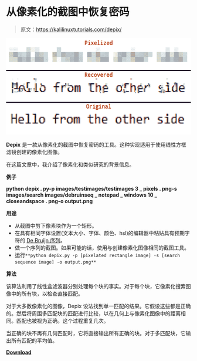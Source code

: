 # 从像素化的截图中恢复密码

> 原文：<https://kalilinuxtutorials.com/depix/>

[![Depix : Recovers Passwords From Pixelized Screenshots](img/5e9c6220132ae9c551589f2b32140dc4.png "Depix : Recovers Passwords From Pixelized Screenshots")](https://1.bp.blogspot.com/-damKFj33A8U/X9eq_ax68CI/AAAAAAAAIHo/yhTqQqlZ4-UxPpgHe4OwnIB9afOLeBbXwCLcBGAsYHQ/s728/Example%25281%2529.png)

**Depix** 是一款从像素化的截图中恢复密码的工具。这种实现适用于使用线性方框滤镜创建的像素化图像。

在这篇文章中，我介绍了像素化和类似研究的背景信息。

**例子**

**python depix . py-p images/testimages/testimages 3 _ pixels . png-s images/search images/debruinseq _ notepad _ windows 10 _ closeandspace . png-o output.png**

**用途**

*   从截图中剪下像素块作为一个矩形。
*   在具有相同字体设置(文本大小、字体、颜色、hsl)的编辑器中粘贴具有预期字符的 [De Bruijn 序列](https://damip.net/article-de-bruijn-sequence)。
*   做一个序列的截图。如果可能的话，使用与创建像素化图像相同的截图工具。
*   运行`**python depix.py -p [pixelated rectangle image] -s [search sequence image] -o output.png**`

**算法**

该算法利用了线性盒滤波器分别处理每个块的事实。对于每个块，它像素化搜索图像中的所有块，以检查直接匹配。

对于大多数像素化的图像，Depix 设法找到单一匹配的结果。它假设这些都是正确的。然后将周围多匹配块的匹配进行比较，以在几何上与像素化图像中的距离相同。匹配也被视为正确。这个过程重复几次。

当正确的块不再有几何匹配时，它将直接输出所有正确的块。对于多匹配块，它输出所有匹配的平均值。

[**Download**](https://github.com/beurtschipper/Depix)